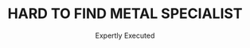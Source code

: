 ---
subtitle: "Expertly Executed"
title: "HARD TO FIND METAL SPECIALIST"
description: "S. S. Steel Company is one of the leading Stockholders, Distributors, Importers & Exporters of Iron & Steel Products in India."
button_text: "learn more"
button_link: "about.html"
--- 